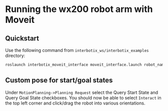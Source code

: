 # Running the wx200 robot arm with Moveit
## Quickstart
Use the following command from `interbotix_ws/interbotix_examples` directory:
```bash
roslaunch interbotix_moveit_interface moveit_interface.launch robot_name:=wx200 use_cpp_interface:=true use_actual:=true use_python_interface:=true
```
## Custom pose for start/goal states
Under `MotionPlanning->Planning Request` select the Query Start State and Query Goal State checkboxes. You should now be able to select `Interact` in the top left corner and click/drag the robot into various orientations.
